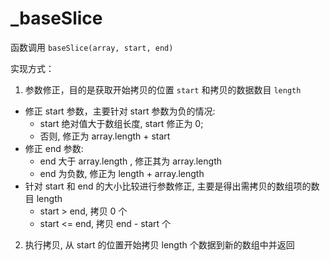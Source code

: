 # _baseSlice

函数调用 `baseSlice(array, start, end)`

实现方式：

1. 参数修正，目的是获取开始拷贝的位置 `start` 和拷贝的数据数目 `length`

  - 修正 start 参数，主要针对 start 参数为负的情况:
    - start 绝对值大于数组长度, start 修正为 0;
    - 否则, 修正为 array.length + start
  - 修正 end 参数:
    - end 大于 array.length , 修正其为 array.length
    - end 为负数, 修正为 length + array.length
  - 针对 start 和 end 的大小比较进行参数修正, 主要是得出需拷贝的数组项的数目 length
    - start > end, 拷贝 0 个
    - start <= end, 拷贝 end - start 个

2. 执行拷贝, 从 start 的位置开始拷贝 length 个数据到新的数组中并返回
